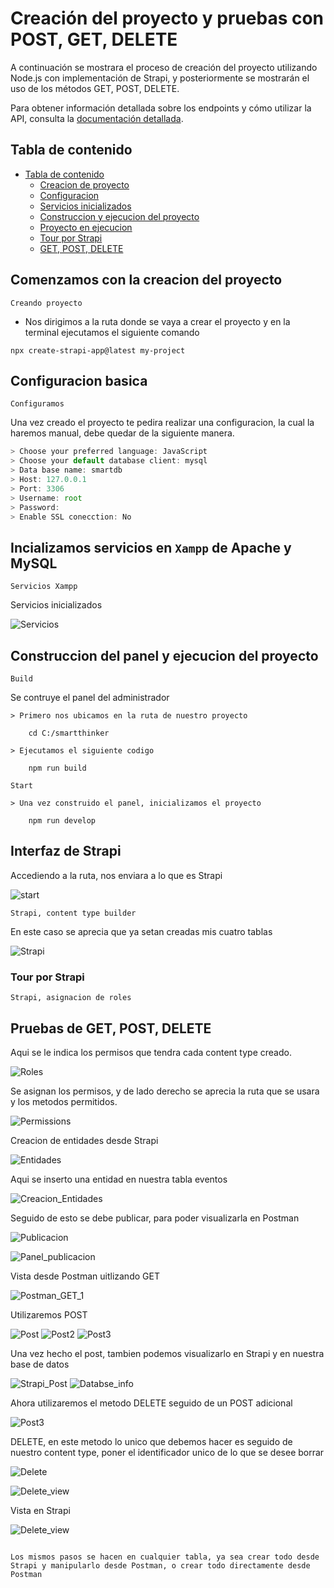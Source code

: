 # Creación del proyecto y pruebas con POST, GET, DELETE

A continuación se mostrara el proceso de creación del proyecto utilizando Node.js con implementación de Strapi, y posteriormente se mostrarán el uso de los métodos GET, POST, DELETE.

Para obtener información detallada sobre los endpoints y cómo utilizar la API,
consulta la [documentación detallada](./src/api/README.md).

## Tabla de contenido
- [Tabla de contenido](#tabla-de-contenido)
    - [Creacion de proyecto](#comenzamos-con-la-creacion-del-proyecto)
    - [Configuracion](#configuracion-basica)
    - [Servicios inicializados](#incializamos-servicios-en-xampp-de-apache-y-mysql)
    - [Construccion y ejecucion del proyecto](#construccion-del-panel-y-ejecucion-del-proyecto)
    - [Proyecto en ejecucion](#interfaz-de-strapi)
    - [Tour por Strapi](#tour-por-strapi)
    - [GET, POST, DELETE](#pruebas-de-get-post-delete)

## Comenzamos con la creacion del proyecto

`Creando proyecto`

- Nos dirigimos a la ruta donde se vaya a crear el proyecto y en la terminal ejecutamos el siguiente comando

```
npx create-strapi-app@latest my-project
```

## Configuracion basica

`Configuramos`

Una vez creado el proyecto te pedira realizar una configuracion, la cual la haremos manual, debe quedar de la siguiente manera.

```JavaScript
> Choose your preferred language: JavaScript
> Choose your default database client: mysql
> Data base name: smartdb
> Host: 127.0.0.1
> Port: 3306
> Username: root
> Password:
> Enable SSL conecction: No
```

## Incializamos servicios en `Xampp` de Apache y MySQL

`Servicios Xampp`

Servicios inicializados

![Servicios](./imagenes/prueba/services.png)

## Construccion del panel y ejecucion del proyecto

`Build`

Se contruye el panel del administrador

```
> Primero nos ubicamos en la ruta de nuestro proyecto

    cd C:/smartthinker

> Ejecutamos el siguiente codigo

    npm run build

```

`Start`

```
> Una vez construido el panel, inicializamos el proyecto

    npm run develop

```
## Interfaz de Strapi

Accediendo a la ruta, nos enviara a lo que es Strapi

![start](./imagenes/prueba/npm-run-develop-success.png)

`Strapi, content type builder`

En este caso se aprecia que ya setan creadas mis cuatro tablas

![Strapi](./imagenes/prueba/content-type-builder.png)

### Tour por Strapi

`Strapi, asignacion de roles`

## Pruebas de GET, POST, DELETE

Aqui se le indica los permisos que tendra cada content type creado.

![Roles](./imagenes/prueba/settings-roles.png)

Se asignan los permisos, y de lado derecho se aprecia la ruta que se usara y los metodos permitidos.

![Permissions](./imagenes/prueba/roles-list.png)

Creacion de entidades desde Strapi

![Entidades](./imagenes/prueba/content-manager-collection-types.png)

Aqui se inserto una entidad en nuestra tabla eventos

![Creacion_Entidades](./imagenes/prueba/create-new-entry.png)

Seguido de esto se debe publicar, para poder visualizarla en Postman

![Publicacion](./imagenes/prueba/new-entry-created-not-published.png)

![Panel_publicacion](./imagenes/prueba/publish-entry-panel.png)

Vista desde Postman uitlizando GET

![Postman_GET_1](./imagenes/prueba/get-after-publish.png)

Utilizaremos POST

![Post](./imagenes/prueba/set-post-metod.png)
![Post2](./imagenes/prueba/post-metod.png)
![Post3](./imagenes/prueba/post-metod-success.png)

Una vez hecho el post, tambien podemos visualizarlo en Strapi y en nuestra base de datos

![Strapi_Post](./imagenes/prueba/strapi-interface-after-post.png)
![Databse_info](./imagenes/prueba/database-info.png)

Ahora utilizaremos el metodo DELETE seguido de un POST adicional

![Post3](./imagenes/prueba/another-post.png)

DELETE, en este metodo lo unico que debemos hacer es seguido de nuestro content type, poner el identificador unico de lo que se desee borrar

![Delete](./imagenes/prueba/delete-method.png)

![Delete_view](./imagenes/prueba/get-after-detele-postman.png)

Vista en Strapi

![Delete_view](./imagenes/prueba/get-after-delete-strapi.png)

```

Los mismos pasos se hacen en cualquier tabla, ya sea crear todo desde Strapi y manipularlo desde Postman, o crear todo directamente desde Postman

```